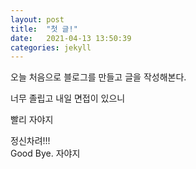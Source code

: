 ```yaml
---
layout: post
title:  "첫 글!"
date:   2021-04-13 13:50:39
categories: jekyll
---
```


오늘 처음으로 블로그를 만들고 글을 작성해본다.

너무 졸립고 내일 면접이 있으니

빨리 자야지

정신차려!!!<br>
Good Bye. 자야지